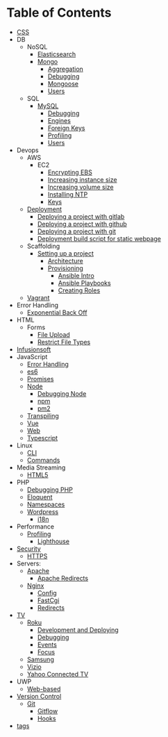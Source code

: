 # Table of Contents

* [CSS](/css/README.md)
* DB
    * NoSQL
        * [Elasticsearch](/db/nosql/elasticsearch/README.md)
        * [Mongo](/db/nosql/mongo/README.md)
            * [Aggregation](/db/nosql/mongo/aggregation-pipeline/README.md)
            * [Debugging](/db/nosql/mongo/debugging/README.md)
            * [Mongoose](/db/nosql/mongo/mongoose/README.md)
            * [Users](/db/nosql/mongo/users/README.md)
    * SQL
        * [MySQL](/db/sql/mysql/README.md)
            * [Debugging](/db/sql/mysql/debugging/README.md)
            * [Engines](/db/sql/mysql/engines/README.md)
            * [Foreign Keys](/db/sql/mysql/foreign-keys/README.md)
            * [Profiling](/db/sql/mysql/profiling/README.md)
            * [Users](/db/sql/mysql/users/README.md)
* Devops
    * AWS
        * EC2
            * [Encrypting EBS](/devops/aws/ec2/encrypting-ebs/README.md)
            * [Increasing instance size](/devops/aws/ec2/increasing-instance-size/README.md)
            * [Increasing volume size](/devops/aws/ec2/increasing-volume-size/README.md)
            * [Installing NTP](/devops/aws/ec2/installing-ntp/README.md)
            * [Keys](/devops/aws/ec2/keys/README.md)
    * [Deployment](/devops/deployment/README.md)
        * [Deploying a project with gitlab](/devops/deployment/gitlab/README.md)
        * [Deploying a project with github](/devops/deployment/github/README.md)
        * [Deploying a project with git](/devops/deployment/git/README.md)
        * [Deployment build script for static webpage](/devops/deployment/build/README.md)
    * Scaffolding
        * [Setting up a project](/devops/scaffolding/project-setup/README.md)
            * [Architecture](/devops/scaffolding/project-setup/architecture/README.md)
            * [Provisioning](/devops/scaffolding/project-setup/provisioning/README.md)
                * [Ansible Intro](/devops/scaffolding/project-setup/provisioning/ansible/README.md)
                * [Ansible Playbooks](/devops/scaffolding/project-setup/provisioning/ansible/playbooks/README.md)
                * [Creating Roles](/devops/scaffolding/project-setup/provisioning/ansible/roles/README.md)
    * [Vagrant](/devops/vagrant/README.md)
* Error Handling
    * [Exponential Back Off](/error-handling/exponential-backoff/README.md)
* HTML
    * Forms
        * [File Upload](/html/forms/file-upload/README.md)
        * [Restrict File Types](/html/forms/restrict-file-types/README.md)
* [Infusionsoft](/infusionsoft/README.md)
* JavaScript
    * [Error Handling](/javascript/error-handling/README.md)
    * [es6](/javascript/es6/README.md)
    * [Promises](/javascript/promises/README.md)
    * [Node](/javascript/node/README.md)
        * [Debugging Node](/javascript/node/debugging/README.md)
        * [npm](/javascript/node/npm/README.md)
        * [pm2](/javascript/node/pm2/README.md)
    * [Transpiling](/javascript/transpiling/README.md)
    * [Vue](/javascript/vue/README.md)
    * [Web](/javascript/web/README.md)
    * [Typescript](/javascript/typescript/README.md)
* Linux
    * [CLI](/linux/cli/README.md)
    * [Commands](/linux/commands/README.md)
* Media Streaming
    * [HTML5](/media-streaming/html5/README.md)
* PHP
    * [Debugging PHP](/php/debugging/README.md)
    * [Eloquent](/php/eloquent/README.md)
    * [Namespaces](/php/namespaces/README.md)
    * [Wordpress](/php/wordpress/README.md)
      * [i18n](/php/wordpress/i18n/README.md)
* Performance
    * [Profiling](/profiling/README.md)
        * [Lighthouse](/profiling/lighthouse/README.md)
* [Security](/security/README.md)
    * [HTTPS](/security/HTTPS/README.md)
* Servers:
    * [Apache](/servers/apache/README.md)
      * [Apache Redirects](/servers/apache/redirects/README.md)
    * [Nginx](/servers/nginx/README.md)
        * [Config](/servers/nginx/config/README.md)
        * [FastCgi](/servers/nginx/fastcgi/README.md)
        * [Redirects](/servers/nginx/redirects/README.md)
* [TV](/tv/README.md)
    * [Roku](/tv/roku/README.md)
      * [Development and Deploying](/tv/roku/development/README.md)
      * [Debugging](/tv/roku/debugging/README.md)
      * [Events](/tv/roku/events/README.md)
      * [Focus](/tv/roku/focus/README.md)
    * [Samsung](/tv/samsung/README.md)
    * [Vizio](/tv/vizio/README.md)
    * [Yahoo Connected TV](/tv/yctv/README.md)
* UWP
    * [Web-based](/uwp/web-based/README.md)
* [Version Control](/version-control/README.md)
   * [Git](/version-control/git/README.md)
        * [Gitflow](/version-control/git/gitflow/README.md)
        * [Hooks](/version-control/git/hooks/README.md)
* [tags](tags.md)
